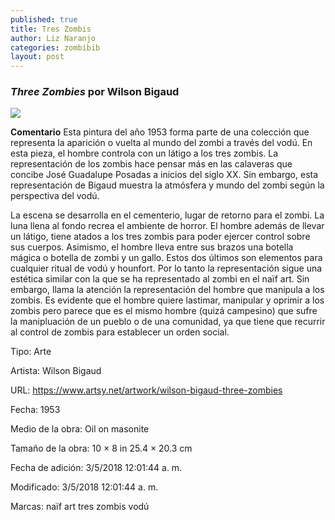 ```yaml
---
published: true
title: Tres Zombis
author: Liz Naranjo
categories: zombibib
layout: post
---
```

### _Three Zombies_ por Wilson Bigaud

![]({{site.baseurl}}//images/Copia%20de%20d7hftxdivxxvm.cloudfront.jpg)


**Comentario**
Esta pintura del año 1953 forma parte de una colección que representa la aparición o vuelta al mundo del zombi a través del vodú. En esta pieza, el hombre controla con un látigo a los tres zombis. La representación de los zombis hace pensar más en las calaveras que concibe José Guadalupe Posadas a inicios del siglo XX. Sin embargo, esta representación de Bigaud muestra la atmósfera y mundo del zombi según la perspectiva del vodú.

La escena se desarrolla en el cementerio, lugar de retorno para el zombi. La luna llena al fondo recrea el ambiente de horror. El hombre además de llevar un látigo, tiene atados a los tres zombis para poder ejercer control sobre sus cuerpos. Asimismo, el hombre lleva entre sus brazos una botella mágica o botella de zombi y un gallo. Estos dos últimos son elementos para cualquier ritual de vodú y hounfort. Por lo tanto la representación sigue una estética similar con la que se ha representado al zombi en el naïf art. Sin embargo, llama la atención la representación del hombre que manipula a los zombis. Es evidente que el hombre quiere lastimar, manipular y oprimir a los zombis pero parece que es el mismo hombre (quizá campesino) que sufre la manipluación de un pueblo o de una comunidad, ya que tiene que recurrir al control de zombis para establecer un orden social.

Tipo: Arte

Artista: Wilson Bigaud

URL: https://www.artsy.net/artwork/wilson-bigaud-three-zombies

Fecha: 1953

Medio de la obra: Oil on masonite

Tamaño de la obra: 10 × 8 in 25.4 × 20.3 cm

Fecha de adición: 3/5/2018 12:01:44 a. m.

Modificado: 3/5/2018 12:01:44 a. m.

Marcas: naïf art tres zombis vodú 
